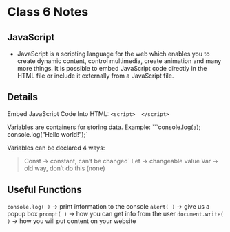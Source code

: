 # Class 6 Notes

## JavaScript

- JavaScript is a scripting language for the web which enables you to create dynamic content, control multimedia, create animation and many more things. It is possible to embed JavaScript code directly in the HTML file or include it externally from a JavaScript file.

## Details

 Embed JavaScript Code Into HTML: `<script>  </script>`

Variables are containers for storing data. Example:
```console.log(a);`
`console.log(“Hello world!”);`

Variables can be declared 4 ways:
> Const → constant, can’t be changed`
> Let → changeable value
> Var → old way, don’t do this
> (none)

## Useful Functions
`console.log( )` → print information to the console
`alert( )` → give us a popup box
`prompt( )` → how you can get info from the user
`document.write( )` → how you will put content on your website
